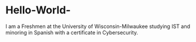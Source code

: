 # Hello-World-

I am a Freshmen at the University of Wisconsin-Milwaukee studying IST and minoring in Spanish with a certificate in Cybersecurity. 
